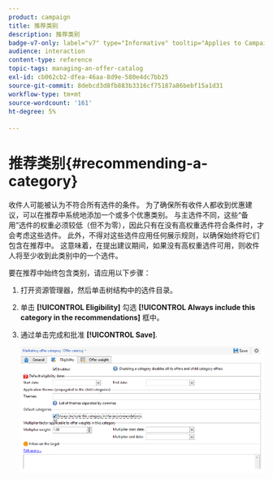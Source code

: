 ```yaml
---
product: campaign
title: 推荐类别
description: 推荐类别
badge-v7-only: label="v7" type="Informative" tooltip="Applies to Campaign Classic v7 only"
audience: interaction
content-type: reference
topic-tags: managing-an-offer-catalog
exl-id: cb062cb2-dfea-46aa-8d9e-580e4dc7bb25
source-git-commit: 8debcd3d8fb883b3316cf75187a86bebf15a1d31
workflow-type: tm+mt
source-wordcount: '161'
ht-degree: 5%

---
```


# 推荐类别{#recommending-a-category}



收件人可能被认为不符合所有选件的条件。 为了确保所有收件人都收到优惠建议，可以在推荐中系统地添加一个或多个优惠类别。 与主选件不同，这些“备用”选件的权重必须较低（但不为零），因此只有在没有高权重选件符合条件时，才会考虑这些选件。 此外，不得对这些选件应用任何展示规则，以确保始终将它们包含在推荐中。 这意味着，在提出建议期间，如果没有高权重选件可用，则收件人将至少收到此类别中的一个选件。

要在推荐中始终包含类别，请应用以下步骤：

1. 打开资源管理器，然后单击树结构中的选件目录。
1. 单击 **[!UICONTROL Eligibility]** 勾选 **[!UICONTROL Always include this category in the recommendations]** 框中。
1. 通过单击完成和批准 **[!UICONTROL Save]**.

   ![](assets/offer_cat_default_001.png)
